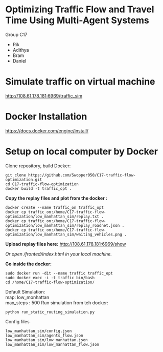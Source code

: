 # Optimizing Traffic Flow and Travel Time Using Multi-Agent Systems
Group C17
 - Rik
 - Adithya
 - Bram
 - Daniel
# Simulate traffic on virtual machine
http://108.61.178.181:6969/traffic_sim
# Docker Installation
https://docs.docker.com/engine/install/
# Setup on local computer by Docker
Clone repository, build Docker:
```
git clone https://github.com/Swopper050/C17-traffic-flow-optimization.git
cd C17-traffic-flow-optimization
docker build -t traffic_opt .
```
**Copy the replay files and plot from the docker :**
```
docker create --name traffic_on traffic_opt
docker cp traffic_on:/home/C17-traffic-flow-optimization/low_manhattan_sim/replay.txt .
docker cp traffic_on:/home/C17-traffic-flow-optimization/low_manhattan_sim/replay_roadnet.json .
docker cp traffic_on:/home/C17-traffic-flow-optimization/low_manhattan_sim/waiting_vehicles.png .
```
**Upload replay files here:**
http://108.61.178.181:6969/show

*Or open /fronted/index.html in your local machine.*

**Go inside the docker:**
```
sudo docker run -dit --name traffic traffic_opt
sudo docker exec -i -t traffic bin/bash
cd /home/C17-traffic-flow-optimization/
```
Default Simulation:  
map: low_monhattan  
max_steps : 500
Run simulation from teh docker:
```
python run_static_routing_simulation.py
```
Config files
```
low_manhattan_sim/config.json
low_manhattan_sim/agents_flow.json
low_manhattan_sim/low_manhattan.json
low_manhattan_sim/low_manhattan_flow.json
```
